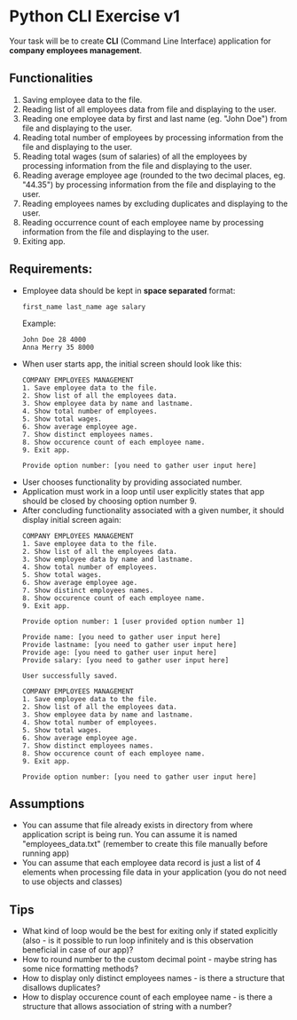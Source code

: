 # Python CLI Exercise v1
Your task will be to create **CLI** (Command Line Interface) application for **company employees management**.

## Functionalities
1. Saving employee data to the file.
2. Reading list of all employees data from file and displaying to the user.
3. Reading one employee data by first and last name (eg. "John Doe") from file and displaying to the user.
4. Reading total number of employees by processing information from the file and displaying to the user.
5. Reading total wages (sum of salaries) of all the employees by processing information from the file and displaying to the user.
6. Reading average employee age (rounded to the two decimal places, eg. "44.35") by processing information from the file and displaying to the user.
7. Reading employees names by excluding duplicates and displaying to the user.
8. Reading occurrence count of each employee name by processing information from the file and displaying to the user.
9. Exiting app.

## Requirements:
- Employee data should be kept in **space separated** format:
    ```
    first_name last_name age salary
    ```
    Example:
    ```
    John Doe 28 4000
    Anna Merry 35 8000
    ```
- When user starts app, the initial screen should look like this:
    ```
    COMPANY EMPLOYEES MANAGEMENT
    1. Save employee data to the file.
    2. Show list of all the employees data.
    3. Show employee data by name and lastname.
    4. Show total number of employees.
    5. Show total wages.
    6. Show average employee age.
    7. Show distinct employees names.
    8. Show occurence count of each employee name.
    9. Exit app.

    Provide option number: [you need to gather user input here]
    ```
- User chooses functionality by providing associated number.
- Application must work in a loop until user explicitly states that app should be closed by choosing option number 9.
- After concluding functionality associated with a given number, it should display initial screen again:
    ```
    COMPANY EMPLOYEES MANAGEMENT
    1. Save employee data to the file.
    2. Show list of all the employees data.
    3. Show employee data by name and lastname.
    4. Show total number of employees.
    5. Show total wages.
    6. Show average employee age.
    7. Show distinct employees names.
    8. Show occurence count of each employee name.
    9. Exit app.

    Provide option number: 1 [user provided option number 1]

    Provide name: [you need to gather user input here]
    Provide lastname: [you need to gather user input here]
    Provide age: [you need to gather user input here]
    Provide salary: [you need to gather user input here]

    User successfully saved.

    COMPANY EMPLOYEES MANAGEMENT
    1. Save employee data to the file.
    2. Show list of all the employees data.
    3. Show employee data by name and lastname.
    4. Show total number of employees.
    5. Show total wages.
    6. Show average employee age.
    7. Show distinct employees names.
    8. Show occurence count of each employee name.
    9. Exit app.

    Provide option number: [you need to gather user input here]
    ```

## Assumptions
- You can assume that file already exists in directory from where application script is being run. You can assume it is named "employees_data.txt" (remember to create this file manually before running app)
- You can assume that each employee data record is just a list of 4 elements when processing file data in your application (you do not need to use objects and classes)

## Tips
- What kind of loop would be the best for exiting only if stated explicitly (also - is it possible to run loop infinitely and is this observation beneficial in case of our app)?
- How to round number to the custom decimal point - maybe string has some nice formatting methods?
- How to display only distinct employees names - is there a structure that disallows duplicates?
- How to display occurence count of each employee name - is there a structure that allows association of string with a number?
